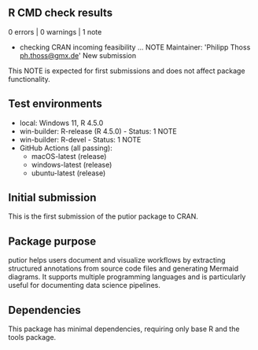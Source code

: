 ## R CMD check results

0 errors | 0 warnings | 1 note

* checking CRAN incoming feasibility ... NOTE
  Maintainer: 'Philipp Thoss <ph.thoss@gmx.de>'
  New submission

This NOTE is expected for first submissions and does not affect package functionality.

## Test environments

* local: Windows 11, R 4.5.0
* win-builder: R-release (R 4.5.0) - Status: 1 NOTE
* win-builder: R-devel - Status: 1 NOTE  
* GitHub Actions (all passing): 
  - macOS-latest (release)
  - windows-latest (release)  
  - ubuntu-latest (release)

## Initial submission

This is the first submission of the putior package to CRAN.

## Package purpose

putior helps users document and visualize workflows by extracting structured annotations from source code files and generating Mermaid diagrams. It supports multiple programming languages and is particularly useful for documenting data science pipelines.

## Dependencies

This package has minimal dependencies, requiring only base R and the tools package.
